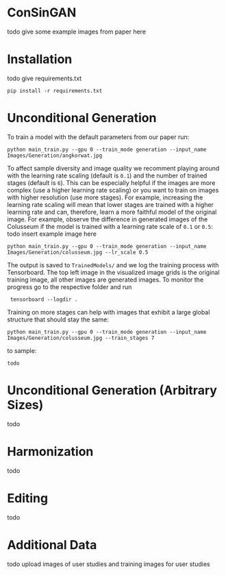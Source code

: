 # ConSinGAN

todo give some example images from paper here

# Installation
todo give requirements.txt

```
pip install -r requirements.txt
```

# Unconditional Generation
To train a model with the default parameters from our paper run:

```
python main_train.py --gpu 0 --train_mode generation --input_name Images/Generation/angkorwat.jpg
```

To affect sample diversity and image quality we recomment playing around with the learning rate scaling (default is `0.1`) and the number of trained stages (default is `6`).
This can be especially helpful if the images are more complex (use a higher learning rate scaling) or you want to train on images with higher resolution (use more stages).
For example, increasing the learning rate scaling will mean that lower stages are trained with a higher learning rate and can, therefore, learn a more faithful model of the original image.
For example, observe the difference in generated images of the Colusseum if the model is trained with a learning rate scale of `0.1` or `0.5`:
todo insert example image here

```
python main_train.py --gpu 0 --train_mode generation --input_name Images/Generation/colusseum.jpg --lr_scale 0.5
```

The output is saved to `TrainedModels/` and we log the training process with Tensorboard.
The top left image in the visualized image grids is the original training image, all other images are generated images.
To monitor the progress go to the respective folder and run

```
 tensorboard --logdir .
```

Training on more stages can help with images that exhibit a large global structure that should stay the same:

```
python main_train.py --gpu 0 --train_mode generation --input_name Images/Generation/colusseum.jpg --train_stages 7
```


to sample:

```
todo
```

# Unconditional Generation (Arbitrary Sizes)
todo

# Harmonization
todo

# Editing
todo

# Additional Data
todo upload images of user studies and training images for user studies
